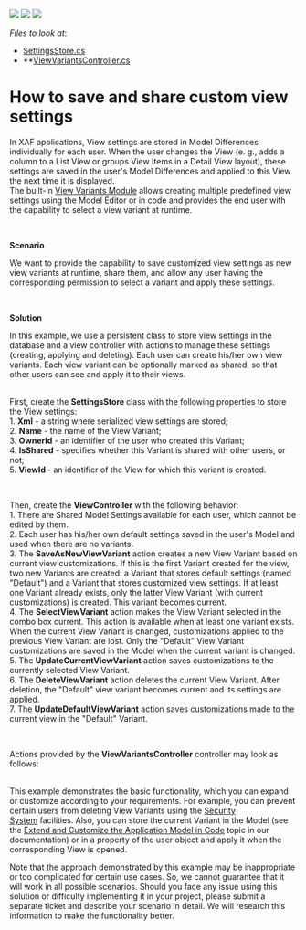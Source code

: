 <!-- default badges list -->
![](https://img.shields.io/endpoint?url=https://codecentral.devexpress.com/api/v1/VersionRange/128592707/22.2.4%2B)
[![](https://img.shields.io/badge/Open_in_DevExpress_Support_Center-FF7200?style=flat-square&logo=DevExpress&logoColor=white)](https://supportcenter.devexpress.com/ticket/details/T537863)
[![](https://img.shields.io/badge/📖_How_to_use_DevExpress_Examples-e9f6fc?style=flat-square)](https://docs.devexpress.com/GeneralInformation/403183)
<!-- default badges end -->
<!-- default file list -->
*Files to look at*:

* [SettingsStore.cs](./CS/EFCore/ViewSettingsEF/ViewSettingsEF.Module/BusinessObjects/SettingsStore.cs)
* **[ViewVariantsController.cs](./CS/EFCore/ViewSettingsEF/ViewSettingsEF.Module/Controllers/ViewVariantsController.cs)
<!-- default file list end -->
# How to save and share custom view settings


<p>In XAF applications, View settings are stored in Model Differences individually for each user. When the user changes the View (e. g., adds a column to a List View or groups View Items in a Detail View layout), these settings are saved in the user's Model Differences and applied to this View the next time it is displayed.<br>The built-in <a href="https://documentation.devexpress.com/eXpressAppFramework/CustomDocument113011.aspx">View Variants Module</a> allows creating multiple predefined view settings using the Model Editor or in code and provides the end user with the capability to select a view variant at runtime.</p>
<p> </p>
<p><strong>Scenario</strong></p>
<p>We want to provide the capability to save customized view settings as new view variants at runtime, share them, and allow any user having the corresponding permission to select a variant and apply these settings.</p>
<p> </p>
<p><strong>Solution</strong></p>
<p>In this example, we use a persistent class to store view settings in the database and a view controller with actions to manage these settings (creating, applying and deleting). Each user can create his/her own view variants. Each view variant can be optionally marked as shared, so that other users can see and apply it to their views.</p>
<p><br>First, create the <strong>SettingsStore </strong>class with the following properties to store the View settings:<br>1. <strong>Xml</strong> - a string where serialized view settings are stored;<br>2. <strong>Name</strong> - the name of the View Variant;<br>3. <strong>OwnerId</strong> - an identifier of the user who created this Variant;<br>4. <strong>IsShared</strong> - specifies whether this Variant is shared with other users, or not;<br>5. <strong>ViewId </strong>- an identifier of the View for which this variant is created.</p>
<p> </p>
<p>Then, create the <strong>ViewController</strong> with the following behavior:<br>1. There are Shared Model Settings available for each user, which cannot be edited by them.<br>2. Each user has his/her own default settings saved in the user's Model and used when there are no variants.<br>3. The <strong>SaveAsNewViewVariant</strong> action creates a new View Variant based on current view customizations. If this is the first Variant created for the view, two new Variants are created: a Variant that stores default settings (named "Default") and a Variant that stores customized view settings. If at least one Variant already exists, only the latter View Variant (with current customizations) is created. This variant becomes current. <br>4. The <strong>SelectViewVariant</strong> action makes the View Variant selected in the combo box current. This action is available when at least one variant exists. When the current View Variant is changed, customizations applied to the previous View Variant are lost. Only the "Default" View Variant customizations are saved in the Model when the current variant is changed.<br>5. The <strong>UpdateCurrentViewVariant</strong> action saves customizations to the currently selected View Variant.<br>6. The <strong>DeleteViewVariant</strong> action deletes the current View Variant. After deletion, the "Default" view variant becomes current and its settings are applied.<br>7. The <strong>UpdateDefaultViewVariant</strong> action saves customizations made to the current view in the "Default" Variant.</p>
<p> </p>
<p>Actions provided by the <strong>ViewVariantsController</strong> controller may look as follows:</p>

<p><br>This example demonstrates the basic functionality, which you can expand or customize according to your requirements. For example, you can prevent certain users from deleting View Variants using the <a href="https://documentation.devexpress.com/eXpressAppFramework/CustomDocument113361.aspx">Security System</a> facilities. Also, you can store the current Variant in the Model (see the <a href="https://documentation.devexpress.com/eXpressAppFramework/CustomDocument113169.aspx">Extend and Customize the Application Model in Code</a> topic in our documentation) or in a property of the user object and apply it when the corresponding View is opened.</p>
<p>Note that the approach demonstrated by this example may be inappropriate or too complicated for certain use cases. So, we cannot guarantee that it will work in all possible scenarios. Should you face any issue using this solution or difficulty implementing it in your project, please submit a separate ticket and describe your scenario in detail. We will research this information to make the functionality better.<br><br></p>

<br/>


